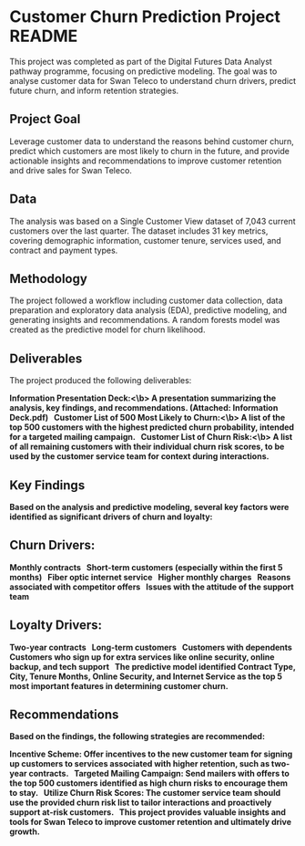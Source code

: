 # Customer Churn Prediction Project README
This project was completed as part of the Digital Futures Data Analyst pathway programme, focusing on predictive modeling. The goal was to analyse customer data for Swan Teleco to understand churn drivers, predict future churn, and inform retention strategies.   

## Project Goal
Leverage customer data to understand the reasons behind customer churn, predict which customers are most likely to churn in the future, and provide actionable insights and recommendations to improve customer retention and drive sales for Swan Teleco.   

## Data
The analysis was based on a Single Customer View dataset of 7,043 current customers over the last quarter. The dataset includes 31 key metrics, covering demographic information, customer tenure, services used, and contract and payment types.   

## Methodology
The project followed a workflow including customer data collection, data preparation and exploratory data analysis (EDA), predictive modeling, and generating insights and recommendations. A random forests model was created as the predictive model for churn likelihood.   

## Deliverables
The project produced the following deliverables:

<b>Information Presentation Deck:<\b> A presentation summarizing the analysis, key findings, and recommendations. (Attached: Information Deck.pdf)   
<b>Customer List of 500 Most Likely to Churn:<\b> A list of the top 500 customers with the highest predicted churn probability, intended for a targeted mailing campaign.   
<b>Customer List of Churn Risk:<\b> A list of all remaining customers with their individual churn risk scores, to be used by the customer service team for context during interactions.   

## Key Findings
Based on the analysis and predictive modeling, several key factors were identified as significant drivers of churn and loyalty:

## Churn Drivers:

Monthly contracts    
Short-term customers (especially within the first 5 months)    
Fiber optic internet service    
Higher monthly charges    
Reasons associated with competitor offers    
Issues with the attitude of the support team 

## Loyalty Drivers:

Two-year contracts    
Long-term customers    
Customers with dependents    
Customers who sign up for extra services like online security, online backup, and tech support    
The predictive model identified Contract Type, City, Tenure Months, Online Security, and Internet Service as the top 5 most important features in determining customer churn.   

## Recommendations
Based on the findings, the following strategies are recommended:

Incentive Scheme: Offer incentives to the new customer team for signing up customers to services associated with higher retention, such as two-year contracts.   
Targeted Mailing Campaign: Send mailers with offers to the top 500 customers identified as high churn risks to encourage them to stay.   
Utilize Churn Risk Scores: The customer service team should use the provided churn risk list to tailor interactions and proactively support at-risk customers.   
This project provides valuable insights and tools for Swan Teleco to improve customer retention and ultimately drive growth.
